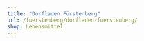 ```yaml
---
title: "Dorfladen Fürstenberg"
url: /fuerstenberg/dorfladen-fuerstenberg/
shop: Lebensmittel
---
```

